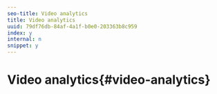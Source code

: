 ```yaml
---
seo-title: Video analytics
title: Video analytics
uuid: 79df76db-84af-4a1f-b0e0-203363b8c959
index: y
internal: n
snippet: y
---
```


# Video analytics{#video-analytics}

